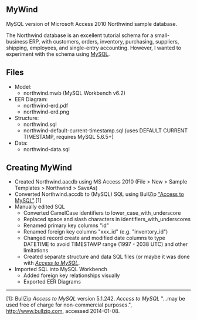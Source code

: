 ## MyWind

MySQL version of Microsoft Access 2010 Northwind sample database.

The Northwind database is an excellent tutorial schema for a 
small-business ERP, with customers, orders, inventory, purchasing, 
suppliers, shipping, employees, and single-entry accounting. However,
I wanted to experiment with the schema using [MySQL](http://www.mysql.com). 


## Files

* Model:
    * northwind.mwb (MySQL Workbench v6.2)
* EER Diagram:
    * northwind-erd.pdf
    * northwind-erd.png
* Structure:
    * northwind.sql
    * northwind-default-current-timestamp.sql (uses DEFAULT CURRENT TIMESTAMP, requires MySQL 5.6.5+)
* Data:
    * northwind-data.sql

## Creating MyWind

* Created Northwind.aacdb using MS Access 2010 (File > New > Sample Templates > Northwind > SaveAs)
* Converted Northwind.accdb to (MySQL) SQL using BullZip ["Access to MySQL"](http://www.bullzip.com).[1]
* Manually edited SQL
    * Converted CamelCase identifiers to lower_case_with_underscore
    * Replaced space and slash characters in identifiers_with_underscores
    * Renamed primary key columns "id"
    * Renamed foreign key columns "xxx_id" (e.g. "inventory_id")
    * Changed record create and modified date columns to type DATETIME to avoid TIMESTAMP range (1997 - 2038 UTC) and other limitations
    * Created separate structure and data SQL files (or maybe it was done with [_Access to MySQL_](http://www.bullzip.com).
* Imported SQL into MySQL Workbench
    * Added foreign key relationships visually
    * Exported EER Diagrams

----
 [1]: BullZip *Access to MySQL* version 5.1.242. *Access to MySQL* "...may be used free of charge for non-commercial purposes.", http://www.bullzip.com, accessed 2014-01-08.
